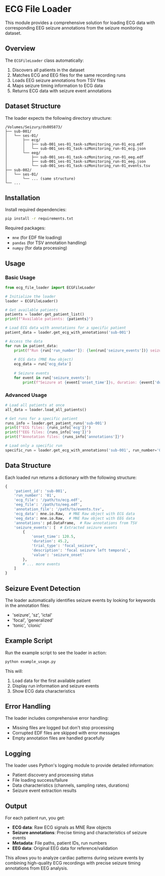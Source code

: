 # ECG File Loader

This module provides a comprehensive solution for loading ECG data with corresponding EEG seizure annotations from the seizure monitoring dataset.

## Overview

The `ECGFileLoader` class automatically:
1. Discovers all patients in the dataset
2. Matches ECG and EEG files for the same recording runs
3. Loads EEG seizure annotations from TSV files
4. Maps seizure timing information to ECG data
5. Returns ECG data with seizure event annotations

## Dataset Structure

The loader expects the following directory structure:
```
/Volumes/Seizury/ds005873/
├── sub-001/
│   └── ses-01/
│       ├── ecg/
│       │   ├── sub-001_ses-01_task-szMonitoring_run-01_ecg.edf
│       │   └── sub-001_ses-01_task-szMonitoring_run-01_ecg.json
│       └── eeg/
│           ├── sub-001_ses-01_task-szMonitoring_run-01_eeg.edf
│           ├── sub-001_ses-01_task-szMonitoring_run-01_eeg.json
│           └── sub-001_ses-01_task-szMonitoring_run-01_events.tsv
├── sub-002/
│   └── ses-01/
│       └── ... (same structure)
└── ...
```

## Installation

Install required dependencies:
```bash
pip install -r requirements.txt
```

Required packages:
- `mne` (for EDF file loading)
- `pandas` (for TSV annotation handling)
- `numpy` (for data processing)

## Usage

### Basic Usage

```python
from ecg_file_loader import ECGFileLoader

# Initialize the loader
loader = ECGFileLoader()

# Get available patients
patients = loader.get_patient_list()
print(f"Available patients: {patients}")

# Load ECG data with annotations for a specific patient
patient_data = loader.get_ecg_with_annotations('sub-001')

# Access the data
for run in patient_data:
    print(f"Run {run['run_number']}: {len(run['seizure_events'])} seizures")
    
    # ECG data (MNE Raw object)
    ecg_data = run['ecg_data']
    
    # Seizure events
    for event in run['seizure_events']:
        print(f"Seizure at {event['onset_time']}s, duration: {event['duration']}s")
```

### Advanced Usage

```python
# Load all patients at once
all_data = loader.load_all_patients()

# Get runs for a specific patient
runs_info = loader.get_patient_runs('sub-001')
print(f"ECG files: {runs_info['ecg']}")
print(f"EEG files: {runs_info['eeg']}")
print(f"Annotation files: {runs_info['annotations']}")

# Load only a specific run
specific_run = loader.get_ecg_with_annotations('sub-001', run_number='01')
```

## Data Structure

Each loaded run returns a dictionary with the following structure:

```python
{
    'patient_id': 'sub-001',
    'run_number': '01',
    'ecg_file': '/path/to/ecg.edf',
    'eeg_file': '/path/to/eeg.edf', 
    'annotation_file': '/path/to/events.tsv',
    'ecg_data': mne.io.Raw,  # MNE Raw object with ECG data
    'eeg_data': mne.io.Raw,  # MNE Raw object with EEG data
    'annotations': pd.DataFrame,  # Raw annotations from TSV
    'seizure_events': [  # Extracted seizure events
        {
            'onset_time': 120.5,
            'duration': 45.2,
            'trial_type': 'focal_seizure',
            'description': 'focal seizure left temporal',
            'value': 'seizure_onset'
        },
        # ... more events
    ]
}
```

## Seizure Event Detection

The loader automatically identifies seizure events by looking for keywords in the annotation files:
- 'seizure', 'sz', 'ictal'
- 'focal', 'generalized'
- 'tonic', 'clonic'

## Example Script

Run the example script to see the loader in action:

```bash
python example_usage.py
```

This will:
1. Load data for the first available patient
2. Display run information and seizure events
3. Show ECG data characteristics

## Error Handling

The loader includes comprehensive error handling:
- Missing files are logged but don't stop processing
- Corrupted EDF files are skipped with error messages
- Empty annotation files are handled gracefully

## Logging

The loader uses Python's logging module to provide detailed information:
- Patient discovery and processing status
- File loading success/failure
- Data characteristics (channels, sampling rates, durations)
- Seizure event extraction results

## Output

For each patient run, you get:
- **ECG data**: Raw ECG signals as MNE Raw objects
- **Seizure annotations**: Precise timing and characteristics of seizure events
- **Metadata**: File paths, patient IDs, run numbers
- **EEG data**: Original EEG data for reference/validation

This allows you to analyze cardiac patterns during seizure events by combining high-quality ECG recordings with precise seizure timing annotations from EEG analysis.